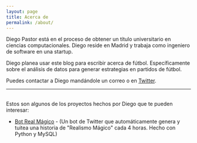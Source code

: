 ```yaml
---
layout: page
title: Acerca de
permalink: /about/
---
```


Diego Pastor está en el proceso de obtener un título universitario en ciencias computacionales. Diego reside en Madrid y trabaja como ingeniero de software en una startup.

Diego planea usar este blog para escribir acerca de fútbol. Específicamente sobre el análisis de datos para generar estrategias en partidos de fútbol.

Puedes contactar a Diego mandándole un correo o en [Twitter](https://twitter.com/dxvgx).

--- 
<br>
Estos son algunos de los proyectos hechos por Diego que te pueden interesar: 

- [Bot Real Mágico](https://twitter.com/BotRealMagico) - (Un bot de Twitter que automáticamente genera y tuitea una historia de "Realismo Mágico" cada 4 horas. Hecho con Python y MySQL)
